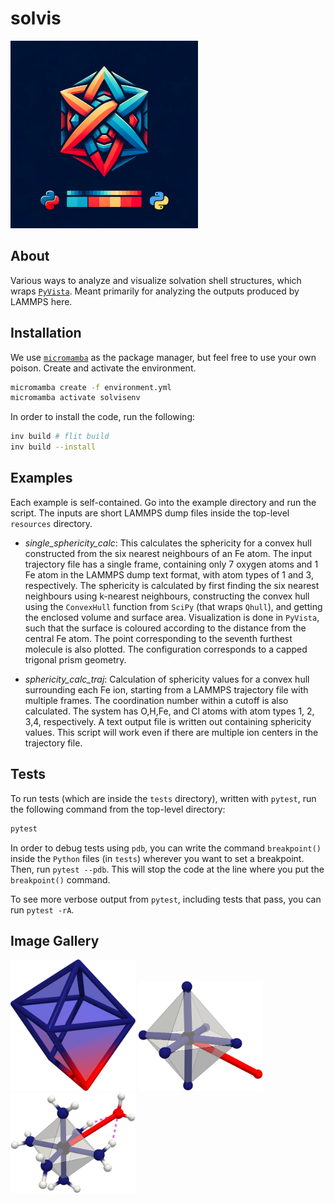 # solvis

<img src="branding/logo/logo.png" width="300" />

## About

Various ways to analyze and visualize solvation shell structures, which wraps [`PyVista`](https://docs.pyvista.org/version/stable/). Meant primarily for analyzing the outputs produced by LAMMPS here. 

## Installation

We use [`micromamba`](https://mamba.readthedocs.io/en/latest/user_guide/micromamba.html) as the package manager, but feel free to use your own poison. Create and activate the environment. 

```bash
micromamba create -f environment.yml
micromamba activate solvisenv
```

In order to install the code, run the following:

```bash
inv build # flit build
inv build --install
```

## Examples 

Each example is self-contained. Go into the example directory and run the script. The inputs are short LAMMPS dump files inside the top-level `resources` directory.  

- *single_sphericity_calc*: This calculates the sphericity for a convex hull constructed from the six nearest neighbours of an Fe atom. The input trajectory file has a single frame, containing only 7 oxygen atoms and 1 Fe atom in the LAMMPS dump text format, with atom types of 1 and 3, respectively. The sphericity is calculated by first finding the six nearest neighbours using k-nearest neighbours, constructing the convex hull using the `ConvexHull` function from `SciPy` (that wraps `Qhull`), and getting the enclosed volume and surface area. Visualization is done in `PyVista`, such that the surface is coloured according to the distance from the central Fe atom. The point corresponding to the seventh furthest molecule is also plotted. The configuration corresponds to a capped trigonal prism geometry. 

- *sphericity_calc_traj*: Calculation of sphericity values for a convex hull surrounding each Fe ion, starting from a LAMMPS trajectory file with multiple frames. The coordination number within a cutoff is also calculated. The system has O,H,Fe, and Cl atoms with atom types 1, 2, 3,4, respectively. A text output file is written out containing sphericity values. This script will work even if there are multiple ion centers in the trajectory file. 

## Tests

To run tests (which are inside the `tests` directory), written with `pytest`, run the following command from the top-level directory: 

```bash
pytest
```

In order to debug tests using `pdb`, you can write the command `breakpoint()` inside the `Python` files (in `tests`) wherever you want to set a breakpoint. Then, run `pytest --pdb`. This will stop the code at the line where you put the `breakpoint()` command. 

To see more verbose output from `pytest`, including tests that pass, you can run `pytest -rA`.

## Image Gallery

<img src="resources/non_octahedral_shape.png" width="200" />

<img src="resources/octahedral_shell.png" width="200" />

<img src="resources/shell_with_hbonds.png" width="200" />
